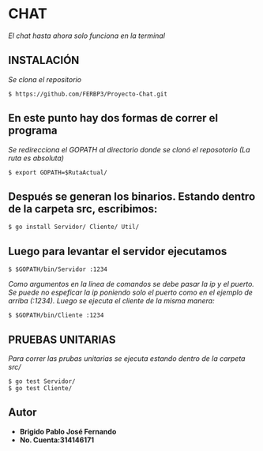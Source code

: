 # CHAT
_El chat hasta ahora solo funciona en la terminal_
## INSTALACIÓN
_Se clona el repositorio_
```
$ https://github.com/FERBP3/Proyecto-Chat.git
```
## En este punto hay dos formas de correr el programa
_Se redirecciona el GOPATH al directorio donde se clonó el reposotorio (La ruta es absoluta)_
```
$ export GOPATH=$RutaActual/
```
## Después se generan los binarios. Estando dentro de la carpeta src, escribimos:
```
$ go install Servidor/ Cliente/ Util/
```
## Luego para levantar el servidor ejecutamos
```
$ $GOPATH/bin/Servidor :1234
```
_Como argumentos en la línea de comandos se debe pasar la ip y el puerto._
_Se puede no espeficar la ip poniendo solo el puerto como en el ejemplo de arriba (:1234)._
_Luego se ejecuta el cliente de la misma manera:_
```
$ $GOPATH/bin/Cliente :1234
```
## PRUEBAS UNITARIAS
_Para correr las prubas unitarias se ejecuta estando dentro de la carpeta src/_
```
$ go test Servidor/
$ go test Cliente/
```
## Autor
* **Brigido Pablo José Fernando**
* **No. Cuenta:314146171**
